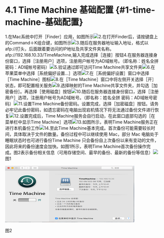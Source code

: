 # 4.1 Time Machine 基础配置 {#1-time-machine-基础配置}

1.在Mac系统中打开［Finder］应用，如图所示![](https://ws2.sinaimg.cn/large/006tNc79ly1fj2x6nzzpdj31c10mpgqm.jpg)2.在打开Finder后，请按键盘上的Command＋K组合键，如图所示![](https://ws3.sinaimg.cn/large/006tNc79ly1fj2x7l3g61j31c10sxtgn.jpg)3.随后在服务器地址输入地址，格式以afp://打头，后面跟着要访问的IP地址及共享文件夹名称。afp://192.168.10.33/TimeMachine,输入完成选择［连接］按钮4.在服务器连接身份窗口，选择［注册用户］选项，注册用户帐号为AD域帐号。（即名称：姓名全拼 密码：AD域帐号密码）![](https://ws2.sinaimg.cn/large/006tNc79ly1fj2x84v2e2j31c10obgou.jpg)5.验证通过即可访问Time Machine共享文件夹![](https://ws3.sinaimg.cn/large/006tNc79ly1fj2x8cnqifj31c10iiq4q.jpg)6.在苹果菜单中选择［系统偏好设置…］选项![](https://ws1.sinaimg.cn/large/006tNc79ly1fj2x8oqnlfj31c10m7jx3.jpg)7.在［系统偏好设置］窗口中选择［Time Machine］图标![](https://ws4.sinaimg.cn/large/006tNc79ly1fj2x93t9zij31c10pngq1.jpg)8.在［Time Machine］窗口中将左侧开关选择［开］状态，即可配置相关服务![](https://ws4.sinaimg.cn/large/006tNc79ly1fj2x9cnjfmj31c10l7acr.jpg)9.选择映射的Time Machine共享文件夹，并勾选［加密备份］。再选择［使用磁盘］按钮![](https://ws1.sinaimg.cn/large/006tNc79ly1fj2x9pmaycj31c10kun00.jpg)10.随后在服务器连接身份窗口，选择［注册用户］选项，注册用户帐号为AD域帐号。（即名称：姓名全拼 密码：AD域帐号密码）![](https://ws1.sinaimg.cn/large/006tNc79ly1fj2xa2zv00j31c10o4787.jpg)11.设置Time Machine备份密码。设置完成，选择［加密磁盘］按钮。请务必牢记此备份密码，如遗忘密码在电脑出现宕机情况下将无法通过备份文件进行恢复![](https://ws1.sinaimg.cn/large/006tNc79ly1fj2xacbw1gj31c10hhadi.jpg)12.设置完成后，Time Machine服务会自行启动，在此窗口底部勾选的［在菜单栏中显示Time Machine］选项![](https://ws1.sinaimg.cn/large/006tNc79ly1fj2xcw76rwj31c10klad8.jpg)13.如图所示，表明Time Machine服务正在进行本机备份工作![](https://ws4.sinaimg.cn/large/006tNc79ly1fj2xd70wfqj31c10pn0wc.jpg)14.至此Time Machine基本完成。首次备份可能需要较长时间，具体取决于文件的数量。备份过程中可以继续使用 Mac，部分 Mac 电脑处于睡眠状态时也可进行备份Time Machine 只会备份自上次备份以来有变动的文件，因此将来的备份速度会加快。如图1所示，表明Time Machine首次备份操作完成。图2表示备份相关信息（可用存储空间、最早的备份、最新的备份等信息）![](https://ws2.sinaimg.cn/large/006tNc79ly1fj2xdglwh5j30sh05wwf0.jpg)图1

![](/assets/import18.png)

图2

